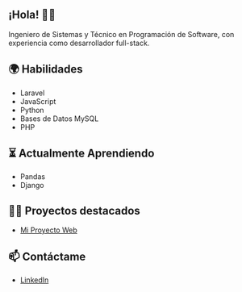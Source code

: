 ## ¡Hola! 🎤📣

Ingeniero de Sistemas y Técnico en Programación de Software, con experiencia como desarrollador full-stack.

## 🌍 Habilidades
- Laravel
- JavaScript
- Python
- Bases de Datos MySQL
- PHP
  
## ⏳ Actualmente Aprendiendo
- Pandas
- Django

## 🧑‍💻 Proyectos destacados
- [Mi Proyecto Web](https://github.com/andres-ecb/almacen)

## 📫 Contáctame
- [LinkedIn](https://www.linkedin.com/in/andres-ecb)
